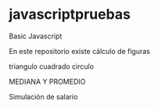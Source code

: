 # javascriptpruebas
Basic Javascript

En este repositorio existe cálculo de figuras

triangulo
cuadrado
circulo

MEDIANA Y PROMEDIO

Simulación de salario